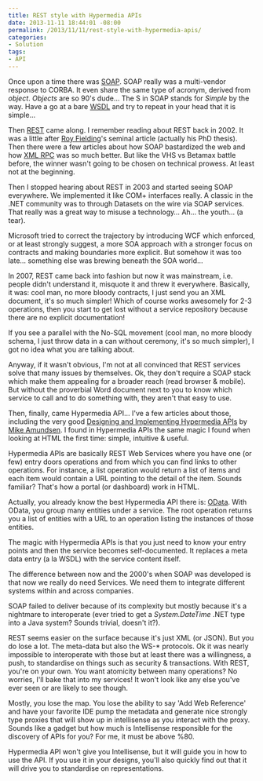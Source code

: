 ```yaml
---
title: REST style with Hypermedia APIs
date: 2013-11-11 18:44:01 -08:00
permalink: /2013/11/11/rest-style-with-hypermedia-apis/
categories:
- Solution
tags:
- API
---
```

Once upon a time there was <a href="http://en.wikipedia.org/wiki/SOAP">SOAP</a>. SOAP really was a multi-vendor response to CORBA. It even share the same type of acronym, derived from <em>object</em>. <em>Objects </em>are so 90's dude… The S in SOAP stands for <em>Simple</em> by the way. Have a go at a bare <a href="http://en.wikipedia.org/wiki/Web_Services_Description_Language">WSDL</a> and try to repeat in your head that it is simple…

Then <a href="http://en.wikipedia.org/wiki/Representational_State_Transfer">REST</a> came along. I remember reading about REST back in 2002. It was a little after <a title="Roy Fielding" href="http://en.wikipedia.org/wiki/Roy_Fielding">Roy Fielding</a>'s seminal article (actually his PhD thesis). Then there were a few articles about how SOAP bastardized the web and how <a href="http://en.wikipedia.org/wiki/XML_RPC">XML RPC</a> was so much better. But like the VHS vs Betamax battle before, the winner wasn't going to be chosen on technical prowess. At least not at the beginning.

Then I stopped hearing about REST in 2003 and started seeing SOAP everywhere. We implemented it like COM+ interfaces really. A classic in the .NET community was to through Datasets on the wire via SOAP services. That really was a great way to misuse a technology… Ah… the youth… (a tear).

Microsoft tried to correct the trajectory by introducing WCF which enforced, or at least strongly suggest, a more SOA approach with a stronger focus on contracts and making boundaries more explicit. But somehow it was too late… something else was brewing beneath the SOA world…

In 2007, REST came back into fashion but now it was mainstream, i.e. people didn't understand it, misquote it and threw it everywhere. Basically, it was: cool man, no more bloody contracts, I just send you an XML document, it's so much simpler! Which of course works awesomely for 2-3 operations, then you start to get lost without a service repository because there are no explicit documentation!

If you see a parallel with the No-SQL movement (cool man, no more bloody schema, I just throw data in a can without ceremony, it's so much simpler), I got no idea what you are talking about.

Anyway, if it wasn't obvious, I'm not at all convinced that REST services solve that many issues by themselves. Ok, they don't require a SOAP stack which make them appealing for a broader reach (read browser &amp; mobile). But without the proverbial Word document next to you to know which service to call and to do something with, they aren't that easy to use.

Then, finally, came Hypermedia API… I've a few articles about those, including the very good <a href="http://www.infoq.com/articles/hypermedia-api-tutorial-part-one">Designing and Implementing Hypermedia APIs</a> by <a href="http://www.amundsen.com/">Mike Amundsen</a>. I found in Hypermedia APIs the same magic I found when looking at HTML the first time: simple, intuitive &amp; useful.

Hypermedia APIs are basically REST Web Services where you have one (or few) entry doors operations and from which you can find links to other operations. For instance, a list operation would return a list of items and each item would contain a URL pointing to the detail of the item. Sounds familiar? That's how a portal (or dashboard) work in HTML.

Actually, you already know the best Hypermedia API there is: <a href="http://www.odata.org/">OData</a>. With OData, you group many entities under a service. The root operation returns you a list of entities with a URL to an operation listing the instances of those entities.

The magic with Hypermedia APIs is that you just need to know your entry points and then the service becomes self-documented. It replaces a meta data entry (a la WSDL) with the service content itself.

The difference between now and the 2000's when SOAP was developed is that now we really do need Services. We need them to integrate different systems within and across companies.

SOAP failed to deliver because of its complexity but mostly because it's a nightmare to interoperate (ever tried to get a <em>System.DateTime</em> .NET type into a Java system? Sounds trivial, doesn't it?).

REST seems easier on the surface because it's just XML (or JSON). But you do lose a lot. The meta-data but also the WS-* protocols. Ok it was nearly impossible to interoperate with those but at least there was a willingness, a push, to standardise on things such as security &amp; transactions. With REST, you're on your own. You want atomicity between many operations? No worries, I'll bake that into my services! It won't look like any else you've ever seen or are likely to see though.

Mostly, you lose the map. You lose the ability to say 'Add Web Reference' and have your favorite IDE pump the metadata and generate nice strongly type proxies that will show up in intellisense as you interact with the proxy. Sounds like a gadget but how much is Intellisense responsible for the discovery of APIs for you? For me, it must be above %80.

Hypermedia API won't give you Intellisense, but it will guide you in how to use the API. If you use it in your designs, you'll also quickly find out that it will drive you to standardise on representations.